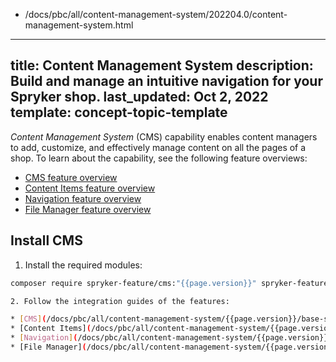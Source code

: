   - /docs/pbc/all/content-management-system/202204.0/content-management-system.html
---
title: Content Management System
description: Build and manage an intuitive navigation for your Spryker shop.
last_updated: Oct 2, 2022
template: concept-topic-template
---

*Content Management System* (CMS) capability enables content managers to add, customize, and effectively manage content on all the pages of a shop. To learn about the capability, see the following feature overviews:

* [CMS feature overview](/docs/pbc/all/content-management-system/{{page.version}}/base-shop/cms-feature-overview/cms-feature-overview.html)
* [Content Items feature overview](/docs/pbc/all/content-management-system/{{page.version}}/base-shop/content-items-feature-overview.html)
* [Navigation feature overview](/docs/pbc/all/content-management-system/{{page.version}}/base-shop/navigation-feature-overview.html)
* [File Manager feature overview](/docs/pbc/all/content-management-system/{{page.version}}/base-shop/file-manager-feature-overview.html)

## Install CMS

1. Install the required modules:

```bash
composer require spryker-feature/cms:"{{page.version}}" spryker-feature/content-item:"{{page.version}}" spryker-feature/navigation:"{{page.version}}" --update-with-dependencies

2. Follow the integration guides of the features:

* [CMS](/docs/pbc/all/content-management-system/{{page.version}}/base-shop/cms-feature-overview/cms-feature-overview.html#related-developer-documents)
* [Content Items](/docs/pbc/all/content-management-system/{{page.version}}/base-shop/content-items-feature-overview.html#related-developer-documents)
* [Navigation](/docs/pbc/all/content-management-system/{{page.version}}/base-shop/navigation-feature-overview.html#related-developer-documents)
* [File Manager](/docs/pbc/all/content-management-system/{{page.version}}/base-shop/file-manager-feature-overview.html#related-developer-documents)
